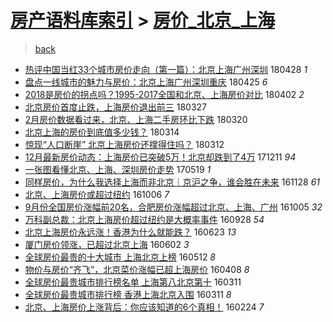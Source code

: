 [房产语料库索引](../../README.md)  > [房价_北京_上海](房价_北京_上海.md)
====
> [back](../README.md)

- [热评中国当红33个城市房价走向（第一篇）：北京上海广州深圳](http://jkwz.applinzi.com/ittc/7096621035178951696.html#%E7%83%AD%E8%AF%84%E4%B8%AD%E5%9B%BD%E5%BD%93%E7%BA%A233%E4%B8%AA%E5%9F%8E%E5%B8%82%E6%88%BF%E4%BB%B7%E8%B5%B0%E5%90%91%EF%BC%88%E7%AC%AC%E4%B8%80%E7%AF%87%EF%BC%89%EF%BC%9A%E5%8C%97%E4%BA%AC%E4%B8%8A%E6%B5%B7%E5%B9%BF%E5%B7%9E%E6%B7%B1%E5%9C%B3) 180428 *1* 
- [盘点一线城市的魅力与房价：北京上海广州深圳重庆](http://jkwz.applinzi.com/ittc/7095996070154994698.html#%E7%9B%98%E7%82%B9%E4%B8%80%E7%BA%BF%E5%9F%8E%E5%B8%82%E7%9A%84%E9%AD%85%E5%8A%9B%E4%B8%8E%E6%88%BF%E4%BB%B7%EF%BC%9A%E5%8C%97%E4%BA%AC%E4%B8%8A%E6%B5%B7%E5%B9%BF%E5%B7%9E%E6%B7%B1%E5%9C%B3%E9%87%8D%E5%BA%86) 180425 *6* 
- [2018是房价的拐点吗？1995-2017全国和北京、上海房价对比](http://jkwz.applinzi.com/ittc/7087528261892703248.html#2018%E6%98%AF%E6%88%BF%E4%BB%B7%E7%9A%84%E6%8B%90%E7%82%B9%E5%90%97%EF%BC%9F1995-2017%E5%85%A8%E5%9B%BD%E5%92%8C%E5%8C%97%E4%BA%AC%E3%80%81%E4%B8%8A%E6%B5%B7%E6%88%BF%E4%BB%B7%E5%AF%B9%E6%AF%94) 180402 *2* 
- [北京房价首度止跌，上海房价退出前三](http://jkwz.applinzi.com/ittc/7084914926818952209.html#%E5%8C%97%E4%BA%AC%E6%88%BF%E4%BB%B7%E9%A6%96%E5%BA%A6%E6%AD%A2%E8%B7%8C%EF%BC%8C%E4%B8%8A%E6%B5%B7%E6%88%BF%E4%BB%B7%E9%80%80%E5%87%BA%E5%89%8D%E4%B8%89) 180327  
- [2月房价数据看过来，北京、上海二手房环比下跌](http://jkwz.applinzi.com/ittc/7082470864509731847.html#2%E6%9C%88%E6%88%BF%E4%BB%B7%E6%95%B0%E6%8D%AE%E7%9C%8B%E8%BF%87%E6%9D%A5%EF%BC%8C%E5%8C%97%E4%BA%AC%E3%80%81%E4%B8%8A%E6%B5%B7%E4%BA%8C%E6%89%8B%E6%88%BF%E7%8E%AF%E6%AF%94%E4%B8%8B%E8%B7%8C) 180320  
- [北京上海的房价到底值多少钱？](http://jkwz.applinzi.com/ittc/7080092385457734673.html#%E5%8C%97%E4%BA%AC%E4%B8%8A%E6%B5%B7%E7%9A%84%E6%88%BF%E4%BB%B7%E5%88%B0%E5%BA%95%E5%80%BC%E5%A4%9A%E5%B0%91%E9%92%B1%EF%BC%9F) 180314  
- [惊现“人口断崖” 北京上海房价还撑得住吗？](http://jkwz.applinzi.com/ittc/7079668818651907088.html#%E6%83%8A%E7%8E%B0%E2%80%9C%E4%BA%BA%E5%8F%A3%E6%96%AD%E5%B4%96%E2%80%9D+%E5%8C%97%E4%BA%AC%E4%B8%8A%E6%B5%B7%E6%88%BF%E4%BB%B7%E8%BF%98%E6%92%91%E5%BE%97%E4%BD%8F%E5%90%97%EF%BC%9F) 180312  
- [12月最新房价动态：上海房价已突破5万！北京却跌到了4万](http://jkwz.applinzi.com/ittc/7045758773568734225.html#12%E6%9C%88%E6%9C%80%E6%96%B0%E6%88%BF%E4%BB%B7%E5%8A%A8%E6%80%81%EF%BC%9A%E4%B8%8A%E6%B5%B7%E6%88%BF%E4%BB%B7%E5%B7%B2%E7%AA%81%E7%A0%B45%E4%B8%87%EF%BC%81%E5%8C%97%E4%BA%AC%E5%8D%B4%E8%B7%8C%E5%88%B0%E4%BA%864%E4%B8%87) 171211 *94* 
- [一张图看懂北京、上海、深圳房价走势](http://jkwz.applinzi.com/ittc/6969301261147964420.html#%E4%B8%80%E5%BC%A0%E5%9B%BE%E7%9C%8B%E6%87%82%E5%8C%97%E4%BA%AC%E3%80%81%E4%B8%8A%E6%B5%B7%E3%80%81%E6%B7%B1%E5%9C%B3%E6%88%BF%E4%BB%B7%E8%B5%B0%E5%8A%BF) 170519 *1* 
- [同样房价，为什么我选择上海而非北京｜京沪之争，谁会胜在未来](http://jkwz.applinzi.com/ittc/6905597848501879812.html#%E5%90%8C%E6%A0%B7%E6%88%BF%E4%BB%B7%EF%BC%8C%E4%B8%BA%E4%BB%80%E4%B9%88%E6%88%91%E9%80%89%E6%8B%A9%E4%B8%8A%E6%B5%B7%E8%80%8C%E9%9D%9E%E5%8C%97%E4%BA%AC%EF%BD%9C%E4%BA%AC%E6%B2%AA%E4%B9%8B%E4%BA%89%EF%BC%8C%E8%B0%81%E4%BC%9A%E8%83%9C%E5%9C%A8%E6%9C%AA%E6%9D%A5) 161128 *61* 
- [北京、上海房价或超过纽约](http://jkwz.applinzi.com/ittc/6885935390908744708.html#%E5%8C%97%E4%BA%AC%E3%80%81%E4%B8%8A%E6%B5%B7%E6%88%BF%E4%BB%B7%E6%88%96%E8%B6%85%E8%BF%87%E7%BA%BD%E7%BA%A6) 161006 *7* 
- [9月份全国房价涨幅前20名，合肥房价涨幅超过北京、上海、广州](http://jkwz.applinzi.com/ittc/6885640696978998276.html#9%E6%9C%88%E4%BB%BD%E5%85%A8%E5%9B%BD%E6%88%BF%E4%BB%B7%E6%B6%A8%E5%B9%85%E5%89%8D20%E5%90%8D%EF%BC%8C%E5%90%88%E8%82%A5%E6%88%BF%E4%BB%B7%E6%B6%A8%E5%B9%85%E8%B6%85%E8%BF%87%E5%8C%97%E4%BA%AC%E3%80%81%E4%B8%8A%E6%B5%B7%E3%80%81%E5%B9%BF%E5%B7%9E) 161005 *32* 
- [万科副总裁：北京上海房价超过纽约是大概率事件](http://jkwz.applinzi.com/ittc/6882964187701052420.html#%E4%B8%87%E7%A7%91%E5%89%AF%E6%80%BB%E8%A3%81%EF%BC%9A%E5%8C%97%E4%BA%AC%E4%B8%8A%E6%B5%B7%E6%88%BF%E4%BB%B7%E8%B6%85%E8%BF%87%E7%BA%BD%E7%BA%A6%E6%98%AF%E5%A4%A7%E6%A6%82%E7%8E%87%E4%BA%8B%E4%BB%B6) 160928 *54* 
- [北京上海房价永远涨！香港为什么就能跌？](http://jkwz.applinzi.com/ittc/6846982256224371716.html#%E5%8C%97%E4%BA%AC%E4%B8%8A%E6%B5%B7%E6%88%BF%E4%BB%B7%E6%B0%B8%E8%BF%9C%E6%B6%A8%EF%BC%81%E9%A6%99%E6%B8%AF%E4%B8%BA%E4%BB%80%E4%B9%88%E5%B0%B1%E8%83%BD%E8%B7%8C%EF%BC%9F) 160623 *13* 
- [厦门房价领涨，已超过北京上海](http://jkwz.applinzi.com/ittc/6839065930730324996.html#%E5%8E%A6%E9%97%A8%E6%88%BF%E4%BB%B7%E9%A2%86%E6%B6%A8%EF%BC%8C%E5%B7%B2%E8%B6%85%E8%BF%87%E5%8C%97%E4%BA%AC%E4%B8%8A%E6%B5%B7) 160602 *3* 
- [全球房价最贵的十大城市 上海北京上榜](http://jkwz.applinzi.com/ittc/6831250649886753797.html#%E5%85%A8%E7%90%83%E6%88%BF%E4%BB%B7%E6%9C%80%E8%B4%B5%E7%9A%84%E5%8D%81%E5%A4%A7%E5%9F%8E%E5%B8%82+%E4%B8%8A%E6%B5%B7%E5%8C%97%E4%BA%AC%E4%B8%8A%E6%A6%9C) 160512 *8* 
- [物价与房价“齐飞”，北京菜价涨幅已超上海房价](http://jkwz.applinzi.com/ittc/6818705161794880516.html#%E7%89%A9%E4%BB%B7%E4%B8%8E%E6%88%BF%E4%BB%B7%E2%80%9C%E9%BD%90%E9%A3%9E%E2%80%9D%EF%BC%8C%E5%8C%97%E4%BA%AC%E8%8F%9C%E4%BB%B7%E6%B6%A8%E5%B9%85%E5%B7%B2%E8%B6%85%E4%B8%8A%E6%B5%B7%E6%88%BF%E4%BB%B7) 160408 *8* 
- [全球房价最贵城市排行榜名单 上海第八北京第十](http://jkwz.applinzi.com/ittc/6808336613566317573.html#%E5%85%A8%E7%90%83%E6%88%BF%E4%BB%B7%E6%9C%80%E8%B4%B5%E5%9F%8E%E5%B8%82%E6%8E%92%E8%A1%8C%E6%A6%9C%E5%90%8D%E5%8D%95+%E4%B8%8A%E6%B5%B7%E7%AC%AC%E5%85%AB%E5%8C%97%E4%BA%AC%E7%AC%AC%E5%8D%81) 160311  
- [全球房价最贵城市排行榜 香港上海北京入围](http://jkwz.applinzi.com/ittc/6808269774375093253.html#%E5%85%A8%E7%90%83%E6%88%BF%E4%BB%B7%E6%9C%80%E8%B4%B5%E5%9F%8E%E5%B8%82%E6%8E%92%E8%A1%8C%E6%A6%9C+%E9%A6%99%E6%B8%AF%E4%B8%8A%E6%B5%B7%E5%8C%97%E4%BA%AC%E5%85%A5%E5%9B%B4) 160311 *8* 
- [北京、上海房价上涨背后：你应该知道的6个真相！](http://jkwz.applinzi.com/ittc/6802466227188401156.html#%E5%8C%97%E4%BA%AC%E3%80%81%E4%B8%8A%E6%B5%B7%E6%88%BF%E4%BB%B7%E4%B8%8A%E6%B6%A8%E8%83%8C%E5%90%8E%EF%BC%9A%E4%BD%A0%E5%BA%94%E8%AF%A5%E7%9F%A5%E9%81%93%E7%9A%846%E4%B8%AA%E7%9C%9F%E7%9B%B8%EF%BC%81) 160224 *7* 
